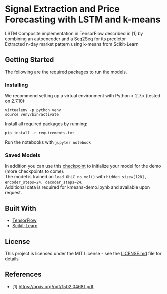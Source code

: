 # Signal Extraction and Price Forecasting with LSTM and k-means

LSTM Composite implementation in TensorFlow described in [1] by combining an autoencoder and a Seq2Seq for its predictor<br /> Extracted n-day market pattern using k-means from Scikit-Learn

## Getting Started
The following are the required packages to run the models. 

### Installing
We recommend setting up a virtual environment with Python > 2.7.x (tested on 2.7.10):
```
virtualenv -p python venv
source venv/bin/activate
```
Install all required packages by running:
```
pip install -r requirements.txt
```
Run the notebooks with `jupyter notebook`
### Saved Models
In addition you can use this [checkpoint](https://www.dropbox.com/s/dcxktu8bsvwuxga/btcusd-ckpts.zip?dl=0) to initialize your model for the demo (more checkpoints to come). <br />
The model is trained on ```load_OHLC_no_vol()``` with ```hidden_size=[128], encoder_steps=24, decoder_steps=24```.<br />
Additional data is required for kmeans-demo.ipynb and available upon request.

## Built With

* [TensorFlow](https://github.com/tensorflow/tensorflow)
* [Scikit-Learn](https://github.com/scikit-learn/scikit-learn)

## License

This project is licensed under the MIT License - see the [LICENSE.md](LICENSE.md) file for details

## References

* [1] https://arxiv.org/pdf/1502.04681.pdf
